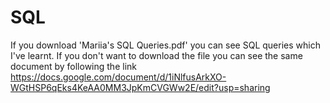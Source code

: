 # SQL
If you download 'Mariia's SQL Queries.pdf' you can see SQL queries which I've learnt. If you don't want to download the file you can see the same document by following the link https://docs.google.com/document/d/1iNlfusArkXO-WGtHSP6qEks4KeAA0MM3JpKmCVGWw2E/edit?usp=sharing
